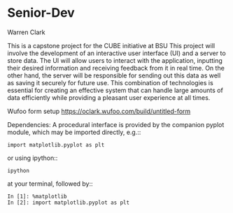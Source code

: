 # Senior-Dev
Warren Clark

This is a capstone project for the CUBE initiative at BSU This project will involve the development of an interactive user interface (UI) and a server to store data. The UI will allow users to interact with the application, inputting their desired information and receiving feedback from it in real time. On the other hand, the server will be responsible for sending out this data as well as saving it securely for future use. This combination of technologies is essential for creating an effective system that can handle large amounts of data efficiently while providing a pleasant user experience at all times.

Wufoo form setup 
https://oclark.wufoo.com/build/untitled-form



Dependencies: A procedural interface is provided by the companion pyplot module,
which may be imported directly, e.g.::

    import matplotlib.pyplot as plt

or using ipython::

    ipython

at your terminal, followed by::

    In [1]: %matplotlib
    In [2]: import matplotlib.pyplot as plt
